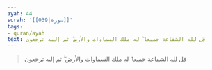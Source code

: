 ```yaml
---
ayah: 44
surah: '[[039|سورة]]'
tags:
- quran/ayah
text: قل لله الشفاعة جميعا ۖ له ملك السماوات والأرض ۖ ثم إليه ترجعون
---
```

> قل لله الشفاعة جميعا ۖ له ملك السماوات والأرض ۖ ثم إليه ترجعون
